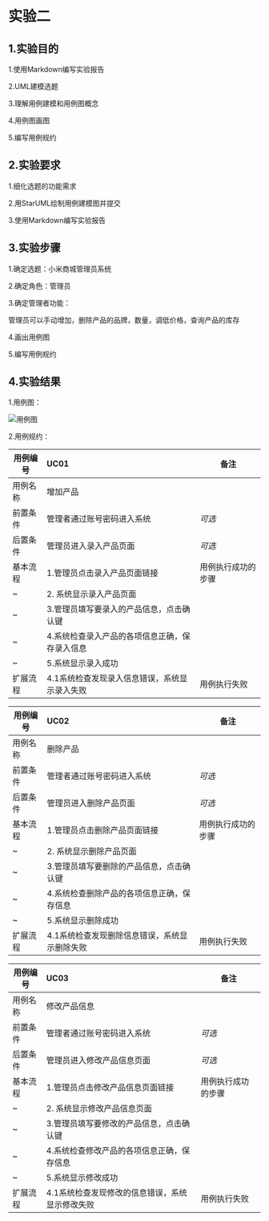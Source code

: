 # 实验二
## 1.实验目的
1.使用Markdown编写实验报告

2.UML建模选题

3.理解用例建模和用例图概念

4.用例图画图

5.编写用例规约
## 2.实验要求
1.细化选题的功能需求

2.用StarUML绘制用例建模图并提交

3.使用Markdown编写实验报告
## 3.实验步骤
1.确定选题：小米商城管理员系统

2.确定角色：管理员

3.确定管理者功能：

管理员可以手动增加，删除产品的品牌，数量，调低价格，查询产品的库存

4.画出用例图

5.编写用例规约
## 4.实验结果
1.用例图：

![用例图]()


2.用例规约：

用例编号 | UC01 | 备注
-|:-|-
用例名称 | 增加产品 |
前置条件 |   管理者通过账号密码进入系统   | *可选*
后置条件 |  管理员进入录入产品页面    | *可选*
基本流程 |1.管理员点击录入产品页面链接 |用例执行成功的步骤
~ |2. 系统显示录入产品页面  |
~ |3.管理员填写要录入的产品信息，点击确认键  |
~ |4.系统检查录入产品的各项信息正确，保存录入信息 |
~ |5.系统显示录入成功  |
扩展流程 | 4.1系统检查发现录入信息错误，系统显示录入失败  | 用例执行失败

用例编号 | UC02 | 备注
-|:-|-
用例名称 | 删除产品 |
前置条件 |   管理者通过账号密码进入系统   | *可选*
后置条件 |  管理员进入删除产品页面    | *可选*
基本流程 |1.管理员点击删除产品页面链接 |用例执行成功的步骤
~ |2. 系统显示删除产品页面|  
~ | 3.管理员填写要删除的产品信息，点击确认键  |
~ |4.系统检查删除产品的各项信息正确，保存信息 |
~ |5.系统显示删除成功  |
扩展流程 | 4.1系统检查发现删除信息错误，系统显示删除失败  | 用例执行失败

用例编号 | UC03 | 备注
-|:-|-
用例名称 | 修改产品信息 |
前置条件 |   管理者通过账号密码进入系统   | *可选*
后置条件 |  管理员进入修改产品信息页面    | *可选*
基本流程 |1.管理员点击修改产品信息页面链接 |用例执行成功的步骤
~ |2. 系统显示修改产品信息页面  |
~ |3.管理员填写要修改的产品信息，点击确认键  |
~ |4.系统检查修改产品的各项信息正确，保存信息 |
~ |5.系统显示修改成功  |
扩展流程 | 4.1系统检查发现修改的信息错误，系统显示修改失败  | 用例执行失败


